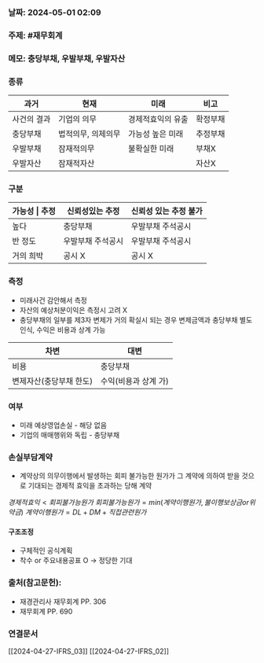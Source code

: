 ### 날짜: 2024-05-01 02:09

### 주제: #재무회계 

### 메모: 충당부채, 우발부채, 우발자산

### 종류

| 과거     | 현재         | 미래        | 비고   |
| ------ | ---------- | --------- | ---- |
| 사건의 결과 | 기업의 의무     | 경제적효익의 유출 | 확정부채 |
| 충당부채   | 법적의무, 의제의무 | 가능성 높은 미래 | 추정부채 |
| 우발부채   | 잠재적의무      | 불확실한 미래   | 부채X  |
| 우발자산   | 잠재적자산      |           | 자산X  |


### 구분

| 가능성 \| 추정 | 신뢰성있는 추정  | 신뢰성 있는 추정 불가 |
| --------- | --------- | ------------ |
| 높다        | 충당부채      | 우발부채 주석공시    |
| 반 정도      | 우발부채 주석공시 | 우발부채 주석공시    |
| 거의 희박     | 공시 X      | 공시 X         |

### 측정
- 미래사건 감안해서 측정 
- 자산의 예상처분이익은 측정시 고려 X
- 충당부채의 일부를 제3자 변제가 거의 확실시 되는 경우 변제금액과 충당부채 별도 인식, 수익은 비용과 상계 가능


| 차변            | 대변           |
| ------------- | ------------ |
| 비용            | 충당부채         |
| 변제자산(충당부채 한도) | 수익(비용과 상계 가) |


### 여부
- 미래 예상영업손실 - 해당 없음
- 기업의 매매행위와 독립 - 충당부채

### 손실부담계약
- 계약상의 의무이행에서 발생하는 회피 불가능한 원가가 그 계약에 의하여 받을 것으로 기대되는 경제적 효익을 초과하는 당해 계약

$경제적효익 < 회피불가능원가$
$회피불가능원가 = min(계약이행원가, 불이행 보상금 or 위약금)$
$계약이행원가 = DL+DM+직접관련원가$

#### 구조조정
- 구체적인 공식계획
- 착수 or 주요내용공표 O -> 정당한 기대






















### 출처(참고문헌):
- 재경관리사 재무회계 PP. 306
- 재무회계 PP. 690

### 연결문서
[[2024-04-27-IFRS_03]]
[[2024-04-27-IFRS_02]]
